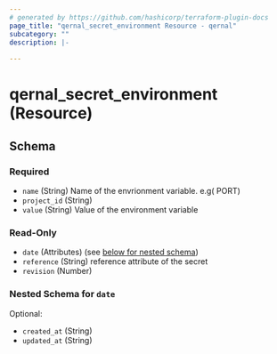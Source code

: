 ```yaml
---
# generated by https://github.com/hashicorp/terraform-plugin-docs
page_title: "qernal_secret_environment Resource - qernal"
subcategory: ""
description: |-
  
---
```


# qernal_secret_environment (Resource)





<!-- schema generated by tfplugindocs -->
## Schema

### Required

- `name` (String) Name of the envrionment variable. e.g( PORT)
- `project_id` (String)
- `value` (String) Value of the environment variable

### Read-Only

- `date` (Attributes) (see [below for nested schema](#nestedatt--date))
- `reference` (String) reference attribute of the secret
- `revision` (Number)

<a id="nestedatt--date"></a>
### Nested Schema for `date`

Optional:

- `created_at` (String)
- `updated_at` (String)
